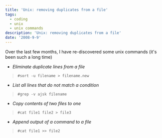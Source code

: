 ```yaml
---
title: 'Unix: removing duplicates from a file'
tags:
  - coding
  - unix
  - unix commands
description: 'Unix: removing duplicates from a file'
date: '2008-9-9'
---
```


Over the last few months, I have re-discovered some unix commands (it's been such a long time)

* _Eliminate duplicate lines from a file_

> `#sort -u filename > filename.new`

* _List all lines that do not match a condition_

> `#grep -v ajsk filename`

* _Copy contents of two files to one_

> `#cat file1 file2 > file3`

* _Append output of a command to a file_

> `#cat file1 >> file2`

